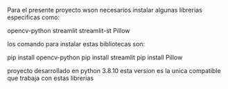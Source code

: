 Para el presente proyecto wson necesarios instalar algunas librerias especificas como:

opencv-python
streamlit
streamlit-st
Pillow


los comando para instalar estas bibliotecas son:

pip install opencv-python
pip install streamlit
pip install Pillow

proyecto desarrollado en python 3.8.10
esta version es la unica compatible que trabaja con estas librerias

